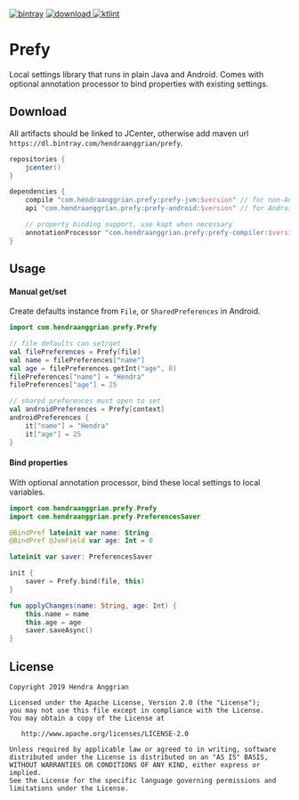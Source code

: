 [![bintray](https://img.shields.io/badge/bintray-prefy-brightgreen.svg)](https://bintray.com/hendraanggrian/prefy)
[![download](https://api.bintray.com/packages/hendraanggrian/prefy/prefy/images/download.svg) ](https://bintray.com/hendraanggrian/prefy/prefy/_latestVersion)
[![ktlint](https://img.shields.io/badge/code%20style-%E2%9D%A4-FF4081.svg)](https://ktlint.github.io/)

Prefy
=====
Local settings library that runs in plain Java and Android.
Comes with optional annotation processor to bind properties with existing settings.

Download
--------
All artifacts should be linked to JCenter, otherwise add maven url `https://dl.bintray.com/hendraanggrian/prefy`.

```gradle
repositories {
    jcenter()
}

dependencies {
    compile "com.hendraanggrian.prefy:prefy-jvm:$version" // for non-Android project
    api "com.hendraanggrian.prefy:prefy-android:$version" // for Android project

    // property binding support, use kapt when necessary
    annotationProcessor "com.hendraanggrian.prefy:prefy-compiler:$version"   
}
```

Usage
-----

#### Manual get/set
Create defaults instance from `File`, or `SharedPreferences` in Android.

```kotlin
import com.hendraanggrian.prefy.Prefy

// file defaults can set/get
val filePreferences = Prefy[file]
val name = filePreferences["name"]
val age = filePreferences.getInt("age", 0)
filePreferences["name"] = "Hendra"
filePreferences["age"] = 25

// shared preferences must open to set
val androidPreferences = Prefy[context]
androidPreferences {
    it["name"] = "Hendra"
    it["age"] = 25
}
```

#### Bind properties
With optional annotation processor, bind these local settings to local variables.

```kotlin
import com.hendraanggrian.prefy.Prefy
import com.hendraanggrian.prefy.PreferencesSaver

@BindPref lateinit var name: String
@BindPref @JvmField var age: Int = 0

lateinit var saver: PreferencesSaver

init {
    saver = Prefy.bind(file, this)
}

fun applyChanges(name: String, age: Int) {
    this.name = name
    this.age = age
    saver.saveAsync()
}
```

License
-------
    Copyright 2019 Hendra Anggrian

    Licensed under the Apache License, Version 2.0 (the "License");
    you may not use this file except in compliance with the License.
    You may obtain a copy of the License at

       http://www.apache.org/licenses/LICENSE-2.0

    Unless required by applicable law or agreed to in writing, software
    distributed under the License is distributed on an "AS IS" BASIS,
    WITHOUT WARRANTIES OR CONDITIONS OF ANY KIND, either express or implied.
    See the License for the specific language governing permissions and
    limitations under the License.
